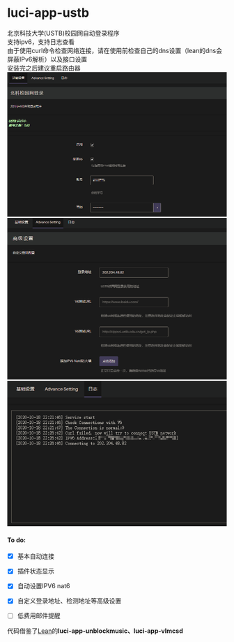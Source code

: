 # luci-app-ustb
北京科技大学(USTB)校园网自动登录程序    
支持ipv6，支持日志查看  
由于使用curl命令检查网络连接，请在使用前检查自己的dns设置（lean的dns会屏蔽IPv6解析）以及接口设置  
安装完之后建议重启路由器  
![主界面](./screenshot/1.png)
![高级设置](./screenshot/2.png)
![日志](./screenshot/3.png)
#### To do:
- [x] 基本自动连接
- [x] 插件状态显示
- [x] 自动设置IPV6 nat6
- [x] 自定义登录地址、检测地址等高级设置
- [ ] 低费用邮件提醒


代码借鉴了[Lean](https://github.com/coolsnowwolf/lede)的**luci-app-unblockmusic、luci-app-vlmcsd**
